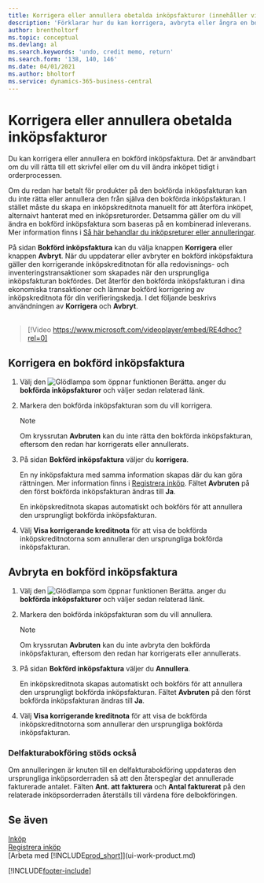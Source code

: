 ```yaml
---
title: Korrigera eller annullera obetalda inköpsfakturor (innehåller video)
description: 'Förklarar hur du kan korrigera, avbryta eller ångra en bokförd inköpsfaktura eller skapa en inköpskreditnota automatiskt.'
author: brentholtorf
ms.topic: conceptual
ms.devlang: al
ms.search.keywords: 'undo, credit memo, return'
ms.search.form: '138, 140, 146'
ms.date: 04/01/2021
ms.author: bholtorf
ms.service: dynamics-365-business-central
---
```

# Korrigera eller annullera obetalda inköpsfakturor

Du kan korrigera eller annullera en bokförd inköpsfaktura. Det är användbart om du vill rätta till ett skrivfel eller om du vill ändra inköpet tidigt i orderprocessen.

Om du redan har betalt för produkter på den bokförda inköpsfakturan kan du inte rätta eller annullera den från själva den bokförda inköpsfakturan. I stället måste du skapa en inköpskreditnota manuellt för att återföra inköpet, alternaivt hanterat med en inköpsreturorder. Detsamma gäller om du vill ändra en bokförd inköpsfaktura som baseras på en kombinerad inleverans. Mer information finns i [Så här behandlar du inköpsreturer eller annulleringar](purchasing-how-process-purchase-returns-cancellations.md).

På sidan **Bokförd inköpsfaktura** kan du välja knappen **Korrigera** eller knappen **Avbryt**. När du uppdaterar eller avbryter en bokförd inköpsfaktura gäller den korrigerande inköpskreditnotan för alla redovisnings- och inventeringstransaktioner som skapades när den ursprungliga inköpsfakturan bokfördes. Det återför den bokförda inköpsfakturan i dina ekonomiska transaktioner och lämnar bokförd korrigering av inköpskreditnota för din verifieringskedja. I det följande beskrivs användningen av **Korrigera** och **Avbryt**.
<br><br>
> [!Video https://www.microsoft.com/videoplayer/embed/RE4dhoc?rel=0]

## Korrigera en bokförd inköpsfaktura

1. Välj den ![Glödlampa som öppnar funktionen Berätta.](media/ui-search/search_small.png "Berätta vad du vill göra") anger du **bokförda inköpsfakturor** och väljer sedan relaterad länk.  
2. Markera den bokförda inköpsfakturan som du vill korrigera.  

    > [!NOTE]  
    >   Om kryssrutan **Avbruten** kan du inte rätta den bokförda inköpsfakturan, eftersom den redan har korrigerats eller annullerats.
3. På sidan **Bokförd inköpsfaktura** väljer du **korrigera**.

    En ny inköpsfaktura med samma information skapas där du kan göra rättningen. Mer information finns i [Registrera inköp](purchasing-how-record-purchases.md). Fältet **Avbruten** på den först bokförda inköpsfakturan ändras till **Ja**.

    En inköpskreditnota skapas automatiskt och bokförs för att annullera den ursprungligt bokförda inköpsfakturan.
4. Välj **Visa korrigerande kreditnota** för att visa de bokförda inköpskreditnotorna som annullerar den ursprungliga bokförda inköpsfakturan.

## Avbryta en bokförd inköpsfaktura

1. Välj den ![Glödlampa som öppnar funktionen Berätta.](media/ui-search/search_small.png "Berätta för mig vad du vill göra") anger du **bokförda inköpsfakturor** och väljer sedan relaterad länk.  
2. Markera den bokförda inköpsfakturan som du vill annullera.

    > [!NOTE]  
    >   Om kryssrutan **Avbruten** kan du inte avbryta den bokförda inköpsfakturan, eftersom den redan har korrigerats eller annullerats.
3. På sidan **Bokförd inköpsfaktura** väljer du **Annullera**.

    En inköpskreditnota skapas automatiskt och bokförs för att annullera den ursprungligt bokförda inköpsfakturan. Fältet **Avbruten** på den först bokförda inköpsfakturan ändras till **Ja**.
4. Välj **Visa korrigerande kreditnota** för att visa de bokförda inköpskreditnotorna som annullerar den ursprungliga bokförda inköpsfakturan.

### Delfakturabokföring stöds också

Om annulleringen är knuten till en delfakturabokföring uppdateras den ursprungliga inköpsorderraden så att den återspeglar det annullerade fakturerade antalet. Fälten **Ant. att fakturera** och **Antal fakturerat** på den relaterade inköpsorderraden återställs till värdena före delbokföringen.

## Se även

[Inköp](purchasing-manage-purchasing.md)  
[Registrera inköp](purchasing-how-record-purchases.md)  
[Arbeta med [!INCLUDE[prod_short](includes/prod_short.md)]](ui-work-product.md)


[!INCLUDE[footer-include](includes/footer-banner.md)]
